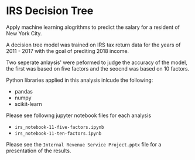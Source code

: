 # IRS Decision Tree

Apply machine learning alogrithms to predict the salary for a resident of New York City. 

A decision tree model was trained on IRS tax return data for the years of 2011 - 2017 with the goal of prediting 2018 income. 

Two seperate anlaysis' were peformed to judge the accuracy of the model, the first was based on five factors and the seocnd was based on 10 factors. 

Python libraries applied in this analysis inlcude the following:
- pandas
- numpy 
- scikit-learn 

Please see followng jupyter notebook files for each analysis  
- `irs_notebook-11-five-factors.ipynb` 
- `irs_notebook-11-ten-factors.ipynb`

Please see the `Internal Revenue Service Project.pptx` file for a presentation of the results. 

